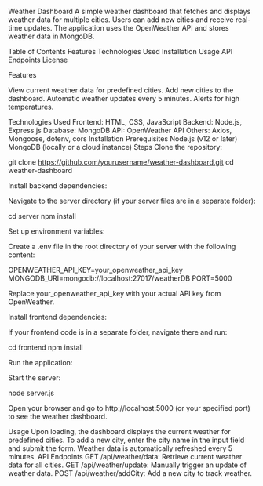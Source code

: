 Weather Dashboard
A simple weather dashboard that fetches and displays weather data for multiple cities. Users can add new cities and receive real-time updates. The application uses the OpenWeather API and stores weather data in MongoDB.

Table of Contents
Features
Technologies Used
Installation
Usage
API Endpoints
License


Features

View current weather data for predefined cities.
Add new cities to the dashboard.
Automatic weather updates every 5 minutes.
Alerts for high temperatures.



Technologies Used
Frontend: HTML, CSS, JavaScript
Backend: Node.js, Express.js
Database: MongoDB
API: OpenWeather API
Others: Axios, Mongoose, dotenv, cors
Installation
Prerequisites
Node.js (v12 or later)
MongoDB (locally or a cloud instance)
Steps
Clone the repository:

git clone https://github.com/yourusername/weather-dashboard.git cd weather-dashboard

Install backend dependencies:

Navigate to the server directory (if your server files are in a separate folder):

cd server npm install

Set up environment variables:

Create a .env file in the root directory of your server with the following content:

OPENWEATHER_API_KEY=your_openweather_api_key
MONGODB_URI=mongodb://localhost:27017/weatherDB
PORT=5000

Replace your_openweather_api_key with your actual API key from OpenWeather.

Install frontend dependencies:

If your frontend code is in a separate folder, navigate there and run:

cd frontend
npm install

Run the application:

Start the server:

node server.js

Open your browser and go to http://localhost:5000 (or your specified port) to see the weather dashboard.

Usage
Upon loading, the dashboard displays the current weather for predefined cities.
To add a new city, enter the city name in the input field and submit the form.
Weather data is automatically refreshed every 5 minutes.
API Endpoints
GET /api/weather/data: Retrieve current weather data for all cities.
GET /api/weather/update: Manually trigger an update of weather data.
POST /api/weather/addCity: Add a new city to track weather.




